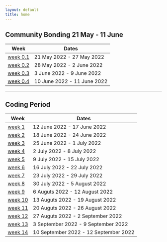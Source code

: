 ```yaml
---
layout: default
title: home
---
```


## Community Bonding 21 May - 11 June

|Week                              | Dates                     |
|----------------------------------|---------------------------|
| [week 0.1](/gsoc/weeks/week0.1)  |21 May 2022 - 27 May 2022 
| [week 0.2](/gsoc/weeks/week0.2)  |28 May 2022 - 2 June 2022 
| [week 0.3](/gsoc/weeks/week0.3)  |3 June 2022 - 9 June 2022
| [week 0.4](/gsoc/weeks/week0.4)  |10 June 2022 - 11 June 2022
 
<hr>

## Coding Period  

|Week                           |Dates                      |
|-------------------------------|---------------------------|
| [week 1](/gsoc/weeks/week_1)  |12 June 2022 - 17 June 2022 
| [week 2](/gsoc/weeks/week_2)  |18 June 2022 - 24 June 2022 
| [week 3](/gsoc/weeks/week_3)  |25 June 2022 - 1 July 2022 
| [week 4](/gsoc/weeks/week_4)  |2 July 2022 - 8 July 2022 
| [week 5](/gsoc/weeks/week_5)  |9 July 2022 - 15 July 2022 
| [week 6](/gsoc/weeks/week_6)  |16 July 2022 - 22 July 2022 
| [week 7](/gsoc/weeks/week_7)  |23 July 2022 - 29 July 2022 
| [week 8](/gsoc/weeks/week_8)  |30 July 2022 - 5 August 2022 
| [week 9](/gsoc/weeks/week_9)  |6 Auguts 2022 - 12 August 2022 
| [week 10](/gsoc/weeks/week_10)  |13 Auguts 2022 - 19 August 2022 
| [week 11](/gsoc/weeks/week_11)  |20 Auguts 2022 - 26 August 2022 
| [week 12](/gsoc/weeks/week_12)  |27 Auguts 2022 - 2 September 2022
| [week 13](/gsoc/weeks/week_13)  |3 September 2022 - 9 September 2022
| [week 14](/gsoc/weeks/week_14)  |10 September 2022 - 12 September 2022


<!-- | [week 8](/gsoc/weeks/week_8)  |25 June 2022 - 30 June 2022  -->

